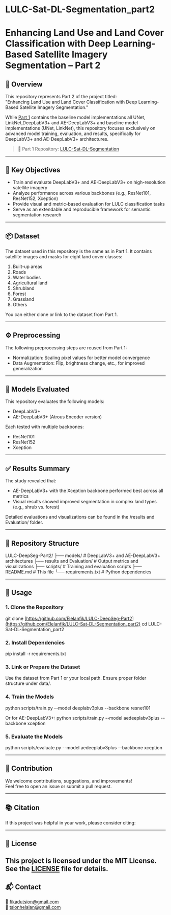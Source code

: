 # LULC-Sat-DL-Segmentation_part2
# Enhancing Land Use and Land Cover Classification with Deep Learning-Based Satellite Imagery Segmentation – Part 2

## 📘 Overview

This repository represents Part 2 of the project titled:  
"Enhancing Land Use and Land Cover Classification with Deep Learning-Based Satellite Imagery Segmentation."

While [Part 1](https://github.com/Elelanfik/LULC-Sat-DL-Segmentation) contains the baseline model implementations all UNet, LinkNet,DeepLabV3+ and AE-DeepLabV3+ and baseline model implementations (UNet, LinkNet), this repository focuses exclusively on advanced model training, evaluation, and results, specifically for DeepLabV3+ and AE-DeepLabV3+ architectures.

> 📁 Part 1 Repository: [LULC-Sat-DL-Segmentation](https://github.com/Elelanfik/LULC-Sat-DL-Segmentation)

---

## 🎯 Key Objectives

- Train and evaluate DeepLabV3+ and AE-DeepLabV3+ on high-resolution satellite imagery
- Analyze performance across various backbones (e.g., ResNet101, ResNet152, Xception)
- Provide visual and metric-based evaluation for LULC classification tasks
- Serve as an extendable and reproducible framework for semantic segmentation research

---

## 📦 Dataset

The dataset used in this repository is the same as in Part 1. It contains satellite images and masks for eight land cover classes:
1. Built-up areas  
2. Roads  
3. Water bodies  
4. Agricultural land  
5. Shrubland  
6. Forest  
7. Grassland  
8. Others  

You can either clone or link to the dataset from Part 1.

---

## ⚙️ Preprocessing

The following preprocessing steps are reused from Part 1:
- Normalization: Scaling pixel values for better model convergence
- Data Augmentation: Flip, brightness change, etc., for improved generalization

---

## 🧠 Models Evaluated

This repository evaluates the following models:

- DeepLabV3+
- AE-DeepLabV3+ (Atrous Encoder version)

Each tested with multiple backbones:
- ResNet101
- ResNet152
- Xception

---

## ✅ Results Summary

The study revealed that:
- AE-DeepLabV3+ with the Xception backbone performed best across all metrics
- Visual results showed improved segmentation in complex land types (e.g., shrub vs. forest)

Detailed evaluations and visualizations can be found in the /results and Evaluation/ folder.

---

## 📁 Repository Structure

LULC-DeepSeg-Part2/
├── models/                      # DeepLabV3+ and AE-DeepLabV3+ architectures
├── results and Evaluation/     # Output metrics and visualizations
├── scripts/                    # Training and evaluation scripts
├── README.md                   # This file
└── requirements.txt            # Python dependencies

---

## 🚀 Usage

### 1. Clone the Repository

git clone [https://github.com/Elelanfik/LULC-DeepSeg-Part2](https://github.com/Elelanfik/LULC-Sat-DL-Segmentation_part2)
cd LULC-Sat-DL-Segmentation_part2

### 2. Install Dependencies

pip install -r requirements.txt

### 3. Link or Prepare the Dataset

Use the dataset from Part 1 or your local path. Ensure proper folder structure under data/.

### 4. Train the Models

python scripts/train.py --model deeplabv3plus --backbone resnet101

Or for AE-DeepLabV3+:
python scripts/train.py --model aedeeplabv3plus --backbone xception

### 5. Evaluate the Models

python scripts/evaluate.py --model aedeeplabv3plus --backbone xception

---

## 🤝 Contribution

We welcome contributions, suggestions, and improvements!  
Feel free to open an issue or submit a pull request.

---

## 📚 Citation

If this project was helpful in your work, please consider citing:


---
## 📄 License

This project is licensed under the MIT License.  
See the [LICENSE](LICENSE) file for details.
---

## 📬 Contact

📧 fikadutsion@gmail.com  
📧 tsionhelalan@gmail.com
